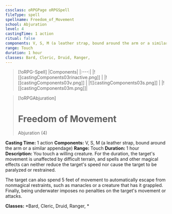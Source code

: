 ```yaml
---
cssclass: oRPGPage oRPGSpell
fileType: spell
spellname: Freedom_of_Movement
school: Abjuration
level: 4
castingTime: 1 action
ritual: false
components: V, S, M (a leather strap, bound around the arm or a similar appendage)
range: Touch
duration: 1 hour
classes: Bard, Cleric, Druid, Ranger,
---
```

> [!oRPG-Spell]
> |Components|
> |:---:|
> |![[castingComponents03rinactive.png]] |
> |![[castingComponents03v.png]] |
> |![[castingComponents03s.png]] |
> |![[castingComponents03m.png]]|

> [!oRPGAbjuration]
>#  Freedom of Movement
> Abjuration  (4)

**Casting Time:** 1 action
**Components:** V, S, M (a leather strap, bound around the arm or a similar appendage)
**Range:** Touch
**Duration:**  1 hour
**Description:**
You touch a willing creature. For the duration, the target's movement is unaffected by difficult terrain, and spells and other magical effects can neither reduce the target's speed nor cause the target to be paralyzed or restrained.



 The target can also spend 5 feet of movement to automatically escape from nonmagical restraints, such as manacles or a creature that has it grappled. Finally, being underwater imposes no penalties on the target's movement or attacks.



**Classes:**  *Bard, Cleric, Druid, Ranger, *


